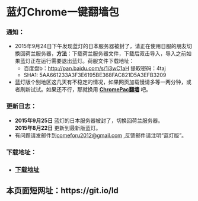 # 蓝灯Chrome一键翻墙包
<h3>

<a id="user-content-说明" class="anchor" href="#%E8%AF%B4%E6%98%8E" aria-hidden="true"><span class="octicon octicon-link"></span></a>通知：</h3>

<ul>
<li>2015年9月24日下午发现蓝灯的日本服务器被封了，请正在使用日服的朋友切换回荷兰服务器，<strong>方法</strong>：下载荷兰服务器文件，下载后双击导入，导入之前如果蓝灯正在运行需要退出蓝灯。荷服文件下载地址：

<ul>
<li>百度盘b：<a href="http://pan.baidu.com/s/1i3wC1aH">http://pan.baidu.com/s/1i3wC1aH</a> 提取密码：4taj</li>
<li>SHA1: 5AA661233A3F3E6195BE368FAC821D5A3EFB3209</li>
</ul>
</li>
<li>蓝灯版个别地区这几天有不稳定的情况，如果网页加载慢请多等一两分钟，或者刷新试试。如果还不行，那就换用 <strong><a href="https://github.com/bannedbook/fanqiang/wiki/ChromePac%E7%BF%BB%E5%A2%99">ChromePac翻墙</a></strong> 吧。</li>
</ul>



<h3>
<a id="user-content-更新日志" class="anchor" href="#%E6%9B%B4%E6%96%B0%E6%97%A5%E5%BF%97" aria-hidden="true"><span class="octicon octicon-link"></span></a>更新日志：</h3>
<ul>
<li>
<strong>2015年9月25日</strong> 蓝灯的日本服务器被封了，切换回荷兰服务器。</li>
<strong>2015年8月22日</strong> 更新到最新版蓝灯。</li>
<li>有问题请发邮件到<a href="mailto:comeforu2012@gmail.com">comeforu2012@gmail.com</a> ,反馈邮件请注明“蓝灯版”。</li>
</ul>

<h3>下载地址：</h3>

<ul>
<li><h3><a href="https://github.com/bannedbook/fanqiang/wiki#fanqiangsoft">下载地址</a></h3></li>

</ul>
<h2>本页面短网址：https://git.io/ld </h2>